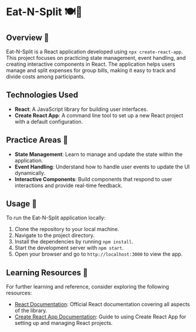 # Eat-N-Split 🍽️🧾

## Overview 📝

Eat-N-Split is a React application developed using `npx create-react-app`. This project focuses on practicing state management, event handling, and creating interactive components in React. The application helps users manage and split expenses for group bills, making it easy to track and divide costs among participants.

## Technologies Used

- **React**: A JavaScript library for building user interfaces.
- **Create React App**: A command line tool to set up a new React project with a default configuration.

## Practice Areas 🤼

- **State Management**: Learn to manage and update the state within the application.
- **Event Handling**: Understand how to handle user events to update the UI dynamically.
- **Interactive Components**: Build components that respond to user interactions and provide real-time feedback.

## Usage 🖖

To run the Eat-N-Split application locally:

1. Clone the repository to your local machine.
2. Navigate to the project directory.
3. Install the dependencies by running `npm install`.
4. Start the development server with `npm start`.
5. Open your browser and go to `http://localhost:3000` to view the app.

## Learning Resources 🔗

For further learning and reference, consider exploring the following resources:

- [React Documentation](https://reactjs.org/docs/getting-started.html): Official React documentation covering all aspects of the library.
- [Create React App Documentation](https://create-react-app.dev/docs/getting-started): Guide to using Create React App for setting up and managing React projects.
